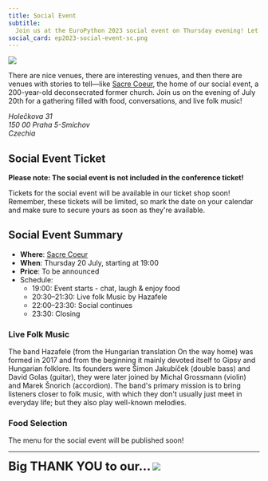 ```yaml
---
title: Social Event
subtitle:
  Join us at the EuroPython 2023 social event on Thursday evening! Let's eat, chat and laugh!
social_card: ep2023-social-event-sc.png
---
```

<div style={{marginBottom: 15}}>
  <img src="/img/ep2023-social-event.png" />
</div>

There are nice venues, there are interesting venues, and then there are venues with stories to tell—like [Sacre Coeur](https://www.sacrecoeur.cz/en), the home of our social event, a 200-year-old deconsecrated former church. Join us on the evening of July 20th for a gathering filled with food, conversations, and live folk music!
<MapSocial></MapSocial>

<address>
Holečkova 31<br/>
150 00 Praha 5-Smíchov<br/>
Czechia<br/>
</address>

## Social Event Ticket ##
**Please note: The social event is not included in the conference ticket!**

Tickets for the social event will be available in our ticket shop soon! Remember, these tickets will be limited, so mark the date on your calendar and make sure to secure yours as soon as they're available.

  <!-- <ButtonWithTitle title="Interested in join the party?" text="Buy your ticket now!" href="https://tickets.europython.eu" /> -->

## Social Event Summary ##

- **Where**: [Sacre Coeur](https://www.sacrecoeur.cz/en)
- **When**: Thursday 20 July, starting at 19:00
- **Price**: To be announced
- Schedule:
    - 19:00: Event starts - chat, laugh & enjoy food
    - 20:30–21:30: Live folk Music by Hazafele
    - 22:00–23:30: Social continues
    - 23:30: Closing


<!-- ### Raffle ###
Our social event sponsor, [Kiwi.com](https://jobs.kiwi.com) has organised a raffle! They will also have some printed flyers available at the registration desk during the conference days. These flyers will have a QR code that you can use to sign up for the raffle. Alternatively, you can use the URL above. Kiwi.com will do two rounds of raffle extractions during the social event. -->


### Live Folk Music ###

The band Hazafele (from the Hungarian translation On the way home) was formed in 2017 and from the beginning it mainly devoted itself to Gipsy and Hungarian folklore. Its founders were Šimon Jakubíček (double bass) and David Golas (guitar), they were later joined by Michal Grossmann (violin) and Marek Šnorich (accordion). The band's primary mission is to bring listeners closer to folk music, with which they don't usually just meet in everyday life; but they also play well-known melodies.


### Food Selection
The menu for the social event will be published soon!

<!-- *Please note the Sacre Coeur is a cashless venue and only accept card/ contactless payments.* -->
---
<font size="+2.5">**Big THANK YOU to our...**</font>
<a className="img" target="_blank" href="https://jobs.kiwi.com/">
  <img src="/img/logos/sponsor_logos/Kiwi.com_SocialEventSponsor.svg"/>
</a>
